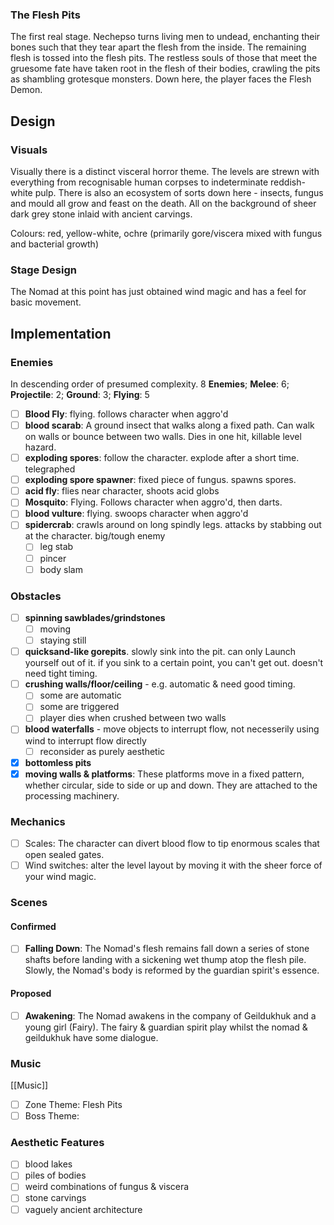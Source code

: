 ### The Flesh Pits
The first real stage. Nechepso turns living men to undead, enchanting their bones such that they tear apart the flesh from the inside. The remaining flesh is tossed into the flesh pits. The restless souls of those that meet the gruesome fate have taken root in the flesh of their bodies, crawling the pits as shambling grotesque monsters. Down here, the player faces the Flesh Demon.

## Design
### Visuals
Visually there is a distinct visceral horror theme. The levels are strewn with everything from recognisable human corpses to indeterminate reddish-white pulp. There is also an ecosystem of sorts down here - insects, fungus and mould all grow and feast on the death. All on the background of sheer dark grey stone inlaid with ancient carvings.

Colours: red, yellow-white, ochre (primarily gore/viscera mixed with fungus and bacterial growth)

### Stage Design
The Nomad at this point has just obtained wind magic and has a feel for basic movement. 

## Implementation
### Enemies
In descending order of presumed complexity.
8 **Enemies**; **Melee**: 6; **Projectile**: 2; **Ground**: 3; **Flying**: 5
- [ ] **Blood Fly**: flying. follows character when aggro'd
- [ ] **blood scarab**: A ground insect that walks along a fixed path. Can walk on walls or bounce between two walls. Dies in one hit, killable level hazard.
- [ ] **exploding spores**: follow the character. explode after a short time. telegraphed
- [ ] **exploding spore spawner**: fixed piece of fungus. spawns spores.
- [ ] **acid fly**: flies near character, shoots acid globs
- [ ] **Mosquito**: Flying. Follows character when aggro'd, then darts.
- [ ] **blood vulture**: flying. swoops character when aggro'd
- [ ] **spidercrab**: crawls around on long spindly legs. attacks by stabbing out at the character. big/tough enemy
	- [ ] leg stab
	- [ ] pincer
	- [ ] body slam

### Obstacles
- [ ] **spinning sawblades/grindstones**
	- [ ] moving
	- [ ] staying still
- [ ] **quicksand-like gorepits**. slowly sink into the pit. can only Launch yourself out of it. if you sink to a certain point, you can't get out. doesn't need tight timing.
- [ ] **crushing walls/floor/ceiling** - e.g. automatic & need good timing.
	- [ ] some are automatic
	- [ ] some are triggered
	- [ ] player dies when crushed between two walls
- [ ] **blood waterfalls** - move objects to interrupt flow, not necesserily using wind to interrupt flow directly
	- [ ] reconsider as purely aesthetic
- [x] **bottomless pits**
- [x] **moving walls & platforms**: These platforms move in a fixed pattern, whether circular, side to side or up and down. They are attached to the processing machinery.

### Mechanics
- [ ] Scales: The character can divert blood flow to tip enormous scales that open sealed gates. 
- [ ] Wind switches: alter the level layout by moving it with the sheer force of your wind magic.

### Scenes
#### Confirmed
- [ ] **Falling Down**: The Nomad's flesh remains fall down a series of stone shafts before landing with a sickening wet thump atop the flesh pile. Slowly, the Nomad's body is reformed by the guardian spirit's essence.
#### Proposed
- [ ] **Awakening**: The Nomad awakens in the company of Geildukhuk and a young girl (Fairy). The fairy & guardian spirit play whilst the nomad & geildukhuk have some dialogue.

### Music
[[Music]]
- [ ] Zone Theme: Flesh Pits
- [ ] Boss Theme: 

### Aesthetic Features
- [ ] blood lakes
- [ ] piles of bodies
- [ ] weird combinations of fungus & viscera
- [ ] stone carvings
- [ ] vaguely ancient architecture